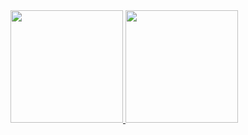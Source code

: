 <div>
<a href="https://github.com/Lucasmedeirosb">
<img loading="lazy" height="180em" src="https://github-readme-stats.vercel.app/api/top-langs/?username=Lucasmedeirosb&layout=compact&langs_count=7&theme=dracula"/>
<img loading="lazy" height="180em" src="https://github-readme-stats.vercel.app/api?username=Lucasmedeirosb&show_icons=true&theme=dracula&include_all_commits=true&count_private=true"/>
</div>

